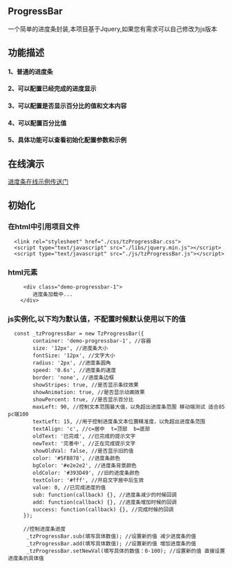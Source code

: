 ## ProgressBar
 一个简单的进度条封装,本项目基于Jquery,如果您有需求可以自己修改为js版本

## 功能描述

  #### 1、普通的进度条
  #### 2、可以配置已经完成的进度显示
  #### 3、可以配置是否显示百分比的值和文本内容
  #### 4、可以配置百分比值
  #### 5、具体功能可以查看初始化配置参数和示例

## 在线演示
  [进度条在线示例传送门](https://evan925.github.io/ProgressBar/index.html)

## 初始化

### 在html中引用项目文件
```
  <link rel="stylesheet" href="./css/tzProgressBar.css">
  <script type="text/javascript" src="./libs/jquery.min.js"></script> 
  <script type="text/javascript" src="./js/tzProgressBar.js"></script>
```

### html元素
```
     <div class="demo-progressbar-1">
        进度条加载中...
    </div>
```

### js实例化,以下均为默认值，不配置时候默认使用以下的值
```
  const _tzProgressBar = new TzProgressBar({
        container: 'demo-progressbar-1', //容器
        size: '12px', //进度条大小
        fontSize: '12px', //文字大小 
        radius: '2px', //进度条圆角
        speed: '0.6s', //进度条的速度
        border: 'none', //进度条边框 
        showStripes: true, //是否显示条纹效果
        showAnimation: true, //是否显示动画效果
        showPercent: true, //是否显示百分比
        maxLeft: 90, //控制文本范围最大值，以免超出进度条范围 移动端测试 适合85 pc端100
        textLeft: 15, //用于控制进度条文本位置精准度，以免超出进度条范围
        textAlign: 'c', //c=居中  t=顶部  b=底部
        oldText: '已完成', //已完成的提示文字
        newText: '完善中', //正在完成提示文字
        showOldVal: false, //是否显示旧的值
        color: '#5FB878', //进度条颜色
        bgColor: '#e2e2e2', //进度条背景颜色
        oldColor: '#393D49', //旧的进度条颜色
        textColor: '#fff', //开启文字居中后生效
        value: 0, //已完成进度的值 
        sub: function(callback) {}, //进度条减少的时候回调
        add: function(callback) {}, //进度条增加时候的回调
        success: function(callback) {}, //完成时候的回调
     });
     
     //控制进度条进度
      _tzProgressBar.sub(填写具体数值); //设置新的值 减少进度条的值
      _tzProgressBar.add(填写具体数值); //设置新的值 增加进度条的值
      _tzProgressBar.setNewVal(填写具体的数值：0-100); //设置新的值 直接设置进度条的具体值

```

